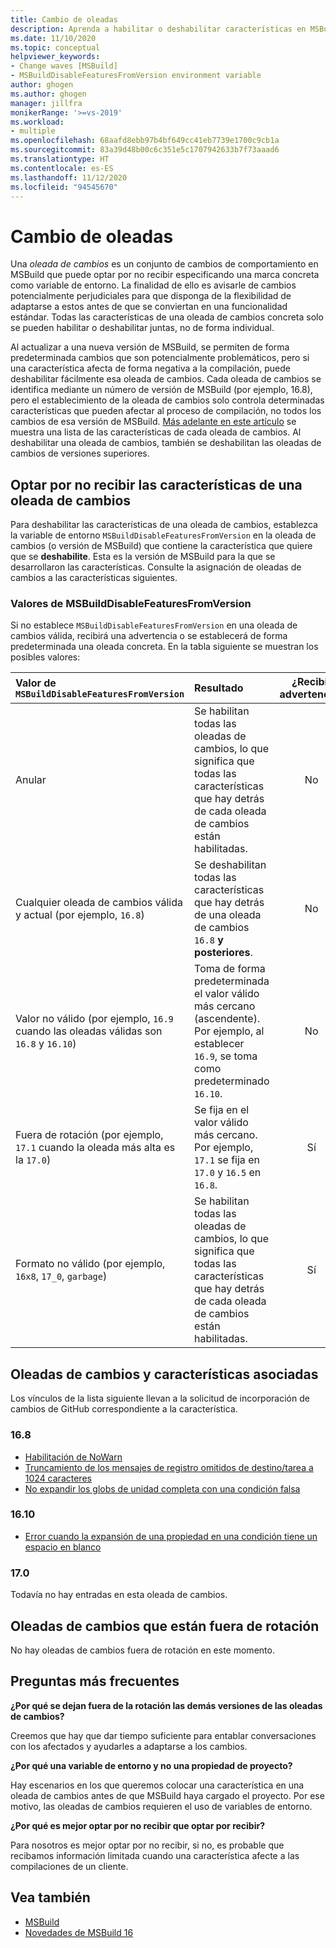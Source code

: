 ```yaml
---
title: Cambio de oleadas
description: Aprenda a habilitar o deshabilitar características en MSBuild que pueden ser perjudiciales.
ms.date: 11/10/2020
ms.topic: conceptual
helpviewer_keywords:
- Change waves [MSBuild]
- MSBuildDisableFeaturesFromVersion environment variable
author: ghogen
ms.author: ghogen
manager: jillfra
monikerRange: '>=vs-2019'
ms.workload:
- multiple
ms.openlocfilehash: 68aafd8ebb97b4bf649cc41eb7739e1700c9cb1a
ms.sourcegitcommit: 83a39d48b00c6c351e5c1707942633b7f73aaad6
ms.translationtype: HT
ms.contentlocale: es-ES
ms.lasthandoff: 11/12/2020
ms.locfileid: "94545670"
---
```

# <a name="change-waves"></a>Cambio de oleadas

Una *oleada de cambios* es un conjunto de cambios de comportamiento en MSBuild que puede optar por no recibir especificando una marca concreta como variable de entorno. La finalidad de ello es avisarle de cambios potencialmente perjudiciales para que disponga de la flexibilidad de adaptarse a estos antes de que se conviertan en una funcionalidad estándar. Todas las características de una oleada de cambios concreta solo se pueden habilitar o deshabilitar juntas, no de forma individual.

Al actualizar a una nueva versión de MSBuild, se permiten de forma predeterminada cambios que son potencialmente problemáticos, pero si una característica afecta de forma negativa a la compilación, puede deshabilitar fácilmente esa oleada de cambios. Cada oleada de cambios se identifica mediante un número de versión de MSBuild (por ejemplo, 16.8), pero el establecimiento de la oleada de cambios solo controla determinadas características que pueden afectar al proceso de compilación, no todos los cambios de esa versión de MSBuild. [Más adelante en este artículo](#change-waves-and-associated-features) se muestra una lista de las características de cada oleada de cambios. Al deshabilitar una oleada de cambios, también se deshabilitan las oleadas de cambios de versiones superiores.

## <a name="opt-out-of-change-wave-features"></a>Optar por no recibir las características de una oleada de cambios

Para deshabilitar las características de una oleada de cambios, establezca la variable de entorno `MSBuildDisableFeaturesFromVersion` en la oleada de cambios (o versión de MSBuild) que contiene la característica que quiere que se **deshabilite**. Esta es la versión de MSBuild para la que se desarrollaron las características. Consulte la asignación de oleadas de cambios a las características siguientes.

### <a name="msbuilddisablefeaturesfromversion-values"></a>Valores de MSBuildDisableFeaturesFromVersion

Si no establece `MSBuildDisableFeaturesFromVersion` en una oleada de cambios válida, recibirá una advertencia o se establecerá de forma predeterminada una oleada concreta. En la tabla siguiente se muestran los posibles valores:

| Valor de `MSBuildDisableFeaturesFromVersion`                         | Resultado        | ¿Recibir advertencia? |
| :-------------                                                    | :----------   | :----------: |
| Anular                                                             | Se habilitan todas las oleadas de cambios, lo que significa que todas las características que hay detrás de cada oleada de cambios están habilitadas.               | No   |
| Cualquier oleada de cambios válida y actual (por ejemplo, `16.8`)                      | Se deshabilitan todas las características que hay detrás de una oleada de cambios `16.8` **y posteriores**.                                           | No   |
| Valor no válido (por ejemplo, `16.9` cuando las oleadas válidas son `16.8` y `16.10`)| Toma de forma predeterminada el valor válido más cercano (ascendente). Por ejemplo, al establecer `16.9`, se toma como predeterminado `16.10`.               | No   |
| Fuera de rotación (por ejemplo, `17.1` cuando la oleada más alta es la `17.0`)      | Se fija en el valor válido más cercano. Por ejemplo, `17.1` se fija en `17.0` y `16.5` en `16.8`.                    | Sí  |
| Formato no válido (por ejemplo, `16x8`, `17_0`, `garbage`)                    | Se habilitan todas las oleadas de cambios, lo que significa que todas las características que hay detrás de cada oleada de cambios están habilitadas.               | Sí  |

## <a name="change-waves-and-associated-features"></a>Oleadas de cambios y características asociadas

Los vínculos de la lista siguiente llevan a la solicitud de incorporación de cambios de GitHub correspondiente a la característica.

### <a name="168"></a>16.8

- [Habilitación de NoWarn](https://github.com/dotnet/msbuild/pull/5671)
- [Truncamiento de los mensajes de registro omitidos de destino/tarea a 1024 caracteres](https://github.com/dotnet/msbuild/pull/5553)
- [No expandir los globs de unidad completa con una condición falsa](https://github.com/dotnet/msbuild/pull/5669)

### <a name="1610"></a>16.10

- [Error cuando la expansión de una propiedad en una condición tiene un espacio en blanco](https://github.com/dotnet/msbuild/pull/5672)

### <a name="170"></a>17.0

Todavía no hay entradas en esta oleada de cambios.

## <a name="change-waves-that-are-out-of-rotation"></a>Oleadas de cambios que están fuera de rotación

No hay oleadas de cambios fuera de rotación en este momento.

## <a name="faq"></a>Preguntas más frecuentes

**¿Por qué se dejan fuera de la rotación las demás versiones de las oleadas de cambios?**

Creemos que hay que dar tiempo suficiente para entablar conversaciones con los afectados y ayudarles a adaptarse a los cambios.

**¿Por qué una variable de entorno y no una propiedad de proyecto?**

Hay escenarios en los que queremos colocar una característica en una oleada de cambios antes de que MSBuild haya cargado el proyecto. Por ese motivo, las oleadas de cambios requieren el uso de variables de entorno.

**¿Por qué es mejor optar por no recibir que optar por recibir?**

Para nosotros es mejor optar por no recibir, si no, es probable que recibamos información limitada cuando una característica afecte a las compilaciones de un cliente.

## <a name="see-also"></a>Vea también

- [MSBuild](msbuild.md)
- [Novedades de MSBuild 16](whats-new-msbuild-16-0.md)

